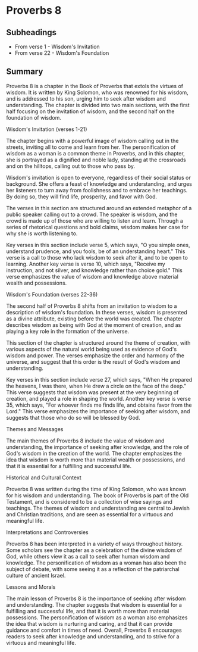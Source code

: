 # Proverbs 8

## Subheadings

* From verse 1 - Wisdom's Invitation
* From verse 22 - Wisdom's Foundation

## Summary

Proverbs 8 is a chapter in the Book of Proverbs that extols the virtues of wisdom. It is written by King Solomon, who was renowned for his wisdom, and is addressed to his son, urging him to seek after wisdom and understanding. The chapter is divided into two main sections, with the first half focusing on the invitation of wisdom, and the second half on the foundation of wisdom.

Wisdom's Invitation (verses 1-21)

The chapter begins with a powerful image of wisdom calling out in the streets, inviting all to come and learn from her. The personification of wisdom as a woman is a common theme in Proverbs, and in this chapter, she is portrayed as a dignified and noble lady, standing at the crossroads and on the hilltops, calling out to those who pass by.

Wisdom's invitation is open to everyone, regardless of their social status or background. She offers a feast of knowledge and understanding, and urges her listeners to turn away from foolishness and to embrace her teachings. By doing so, they will find life, prosperity, and favor with God.

The verses in this section are structured around an extended metaphor of a public speaker calling out to a crowd. The speaker is wisdom, and the crowd is made up of those who are willing to listen and learn. Through a series of rhetorical questions and bold claims, wisdom makes her case for why she is worth listening to.

Key verses in this section include verse 5, which says, "O you simple ones, understand prudence, and you fools, be of an understanding heart." This verse is a call to those who lack wisdom to seek after it, and to be open to learning. Another key verse is verse 10, which says, "Receive my instruction, and not silver, and knowledge rather than choice gold." This verse emphasizes the value of wisdom and knowledge above material wealth and possessions.

Wisdom's Foundation (verses 22-36)

The second half of Proverbs 8 shifts from an invitation to wisdom to a description of wisdom's foundation. In these verses, wisdom is presented as a divine attribute, existing before the world was created. The chapter describes wisdom as being with God at the moment of creation, and as playing a key role in the formation of the universe.

This section of the chapter is structured around the theme of creation, with various aspects of the natural world being used as evidence of God's wisdom and power. The verses emphasize the order and harmony of the universe, and suggest that this order is the result of God's wisdom and understanding.

Key verses in this section include verse 27, which says, "When He prepared the heavens, I was there, when He drew a circle on the face of the deep." This verse suggests that wisdom was present at the very beginning of creation, and played a role in shaping the world. Another key verse is verse 35, which says, "For whoever finds me finds life, and obtains favor from the Lord." This verse emphasizes the importance of seeking after wisdom, and suggests that those who do so will be blessed by God.

Themes and Messages

The main themes of Proverbs 8 include the value of wisdom and understanding, the importance of seeking after knowledge, and the role of God's wisdom in the creation of the world. The chapter emphasizes the idea that wisdom is worth more than material wealth or possessions, and that it is essential for a fulfilling and successful life.

Historical and Cultural Context

Proverbs 8 was written during the time of King Solomon, who was known for his wisdom and understanding. The book of Proverbs is part of the Old Testament, and is considered to be a collection of wise sayings and teachings. The themes of wisdom and understanding are central to Jewish and Christian traditions, and are seen as essential for a virtuous and meaningful life.

Interpretations and Controversies

Proverbs 8 has been interpreted in a variety of ways throughout history. Some scholars see the chapter as a celebration of the divine wisdom of God, while others view it as a call to seek after human wisdom and knowledge. The personification of wisdom as a woman has also been the subject of debate, with some seeing it as a reflection of the patriarchal culture of ancient Israel.

Lessons and Morals

The main lesson of Proverbs 8 is the importance of seeking after wisdom and understanding. The chapter suggests that wisdom is essential for a fulfilling and successful life, and that it is worth more than material possessions. The personification of wisdom as a woman also emphasizes the idea that wisdom is nurturing and caring, and that it can provide guidance and comfort in times of need. Overall, Proverbs 8 encourages readers to seek after knowledge and understanding, and to strive for a virtuous and meaningful life.